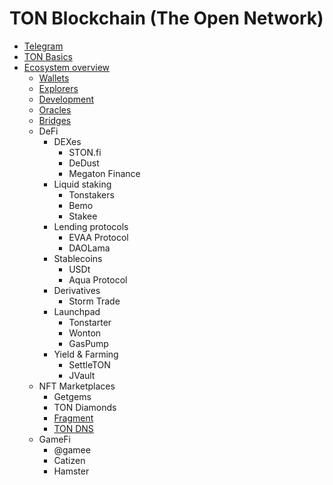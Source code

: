 # TON Blockchain (The Open Network)

* [Telegram](./telegram.md) 
* [TON Basics](./basics.md)
* [Ecosystem overview](./ecosystem.md)
  - [Wallets](./wallets.md)
  - [Explorers](./explorers.md)
  - [Development](./development.md)
  - [Oracles](./oracles.md)
  - [Bridges](./bridges.md)
  - DeFi
    * DEXes
      - STON.fi
      - DeDust
      - Megaton Finance
    * Liquid staking
      - Tonstakers
      - Bemo
      - Stakee
    * Lending protocols
      - EVAA Protocol
      - DAOLama
    * Stablecoins
      - USDt
      - Aqua Protocol
    * Derivatives
      - Storm Trade
    * Launchpad
      - Tonstarter
      - Wonton
      - GasPump
    * Yield & Farming
      - SettleTON
      - JVault
   - NFT Marketplaces
      * Getgems
      * TON Diamonds
      * [Fragment](./fragment.md)
      * [TON DNS](./dns.md)
   - GameFi
     * @gamee
     * Catizen
     * Hamster
   
